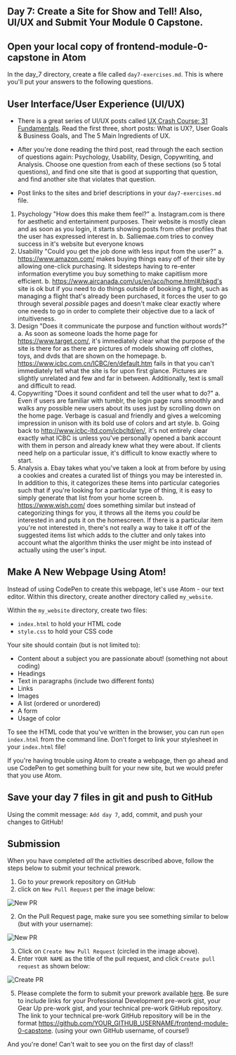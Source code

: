 ## Day 7: Create a Site for Show and Tell! Also, UI/UX and Submit Your Module 0 Capstone.

## Open your local copy of frontend-module-0-capstone in Atom

In the day_7 directory, create a file called `day7-exercises.md`. This is where you'll put your answers to the following questions.

## User Interface/User Experience (UI/UX)

*   There is a great series of UI/UX posts called [UX Crash Course: 31 Fundamentals](http://thehipperelement.com/post/75476711614/ux-crash-course-31-fundamentals). Read the first three, short posts: What is UX?, User Goals & Business Goals, and The 5 Main Ingredients of UX.
*   After you're done reading the third post, read through the each section of questions again: Psychology, Usability, Design, Copywriting, and Analysis. Choose one question from each of these sections (so 5 total questions), and find one site that is good at supporting that question, and find another site that violates that question.

  * Post links to the sites and brief descriptions in your `day7-exercises.md` file.
  1. Psychology "How does this make them feel?"
    a. Instagram.com is there for aesthetic and entertainment purposes. Their website is mostly clean and as soon as you login, it starts showing posts from other profiles that the user has expressed interest in.
    b. Salliemae.com tries to convey success in it's website but everyone knows
  2. Usability "Could you get the job done with less input from the user?"
    a. https://www.amazon.com/ makes buying things easy off of their site by allowing one-click purchasing. It sidesteps having to re-enter information everytime you buy something to make capitlism more efficient.
    b. https://www.aircanada.com/us/en/aco/home.html#/bkgd's site is ok but if you need to do things outside of booking a flight, such as managing a flight that's already been purchased, it forces the user to go through several *possible* pages and doesn't make clear exactly where one needs to go in order to complete their objective due to a lack of intuitiveness.
  3. Design "Does it communicate the purpose and function without words?"
    a. As soon as someone loads the home page for https://www.target.com/, it's immediately clear what the purpose of the site is there for as there are pictures of models showing off clothes, toys, and dvds that are shown on the homepage.
    b. https://www.icbc.com.cn/ICBC/en/default.htm fails in that you can't immediately tell what the site is for upon first glance. Pictures are slightly unrelated and few and far in between. Additionally, text is small and difficult to read.
  4. Copywriting "Does it sound confident and tell the user what to do?"
    a. Even if users are familiar with tumblr, the login page runs smoothly and walks any possible new users about its uses just by scrolling down on the home page. Verbage is casual and friendly and gives a welcoming impression in unison with its bold use of colors and art style.
    b. Going back to http://www.icbc-ltd.com/icbcltd/en/, it's not entirely clear exactly what ICBC is unless you've personally opened a bank account with them in person and already knew what they were about. If clients need help on a particular issue, it's difficult to know exactly where to start.
  5. Analysis
    a. Ebay takes what you've taken a look at from before by using a cookies and creates a curated list of things you may be interested in. In addition to this, it categorizes these items into particular categories such that if you're looking for a particular type of thing, it is easy to simply generate that list from your home screen
    b. https://www.wish.com/ does something similar but instead of categorizing things for you, it throws all the items you *could* be interested in and puts it on the homescreen. If there is a particular item you're not interested in, there's not really a way to take it off of the suggested items list which adds to the clutter and only takes into account what the algorithm thinks the user might be into instead of actually using the user's input.
    



## Make A New Webpage Using Atom!

Instead of using CodePen to create this webpage, let's use Atom - our text editor. Within this directory, create another directory called `my_website`.

Within the `my_website` directory, create two files:

*   `index.html` to hold your HTML code
*   `style.css` to hold your CSS code

Your site should contain (but is not limited to):

*   Content about a subject you are passionate about! (something not about coding)
*   Headings
*   Text in paragraphs (include two different fonts)
*   Links
*   Images
*   A list (ordered or unordered)
*   A form
*   Usage of color

To see the HTML code that you've written in the browser, you can run `open index.html` from the command line. Don't forget to link your stylesheet in your `index.html` file!

If you're having trouble using Atom to create a webpage, then go ahead and use CodePen to get something built for your new site, but we would prefer that you use Atom.

## Save your day 7 files in git and push to GitHub

Using the commit message: `Add day 7`, add, commit, and push your changes to GitHub!

## Submission

When you have completed *all* the activities described above, follow the steps below to submit your technical prework.

1. Go to *your* prework repository on GitHub
1. click on `New Pull Request` per the image below:

![New PR](https://i.imgur.com/lGKNxwC.png)

2. On the Pull Request page, make sure you see something similar to below (but with your username):

![New PR](https://i.imgur.com/CwJH8os.png)

3. Click on `Create New Pull Request` (circled in the image above).
4. Enter `YOUR NAME` as the title of the pull request, and click `Create pull request` as shown below:

![Create PR](https://i.imgur.com/CQQzfNc.png)

5. Please complete the form to submit your prework available [here](https://sites.google.com/casimircreative.com/enrollment/mod-0-capstone-fka-pre-work). Be sure to include links for your Professional Development pre-work gist, your Gear Up pre-work gist, and your technical pre-work GitHub repository. The link to your technical pre-work GitHub repository will be in the format https://github.com/YOUR_GITHUB_USERNAME/frontend-module-0-capstone. (using your own GitHub username, of course!)

And you're done!  Can't wait to see you on the first day of class!!
